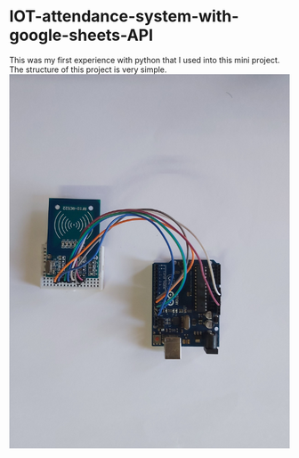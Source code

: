 # IOT-attendance-system-with-google-sheets-API

This was my first experience with python that I used into this mini project. The structure of this project is very simple.
![](images/hardware.jpg)
